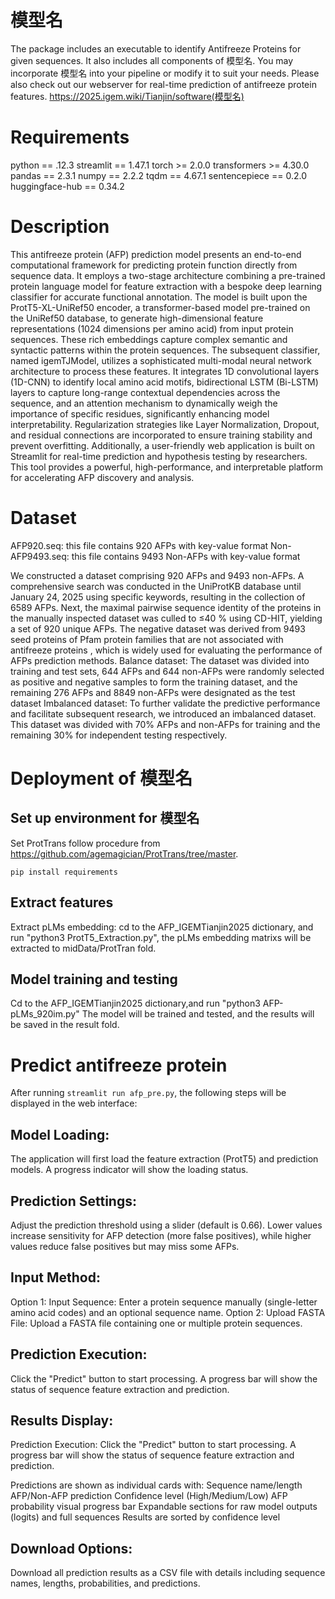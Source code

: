 # 模型名
The package includes an executable to identify Antifreeze Proteins for given sequences. 
It also includes all components of 模型名. You may incorporate 模型名 into your pipeline or modify it to suit your needs.
Please also check out our webserver for real-time prediction of antifreeze protein features. https://2025.igem.wiki/Tianjin/software(模型名)
# Requirements
python == .12.3
streamlit == 1.47.1
torch >= 2.0.0
transformers >= 4.30.0
pandas == 2.3.1
numpy == 2.2.2
tqdm == 4.67.1
sentencepiece == 0.2.0
huggingface-hub == 0.34.2
# Description
This antifreeze protein (AFP) prediction model presents an end-to-end computational framework for predicting protein function directly from sequence data. It employs a two-stage architecture combining a pre-trained protein language model for feature extraction with a bespoke deep learning classifier for accurate functional annotation.
The model is built upon the ProtT5-XL-UniRef50 encoder, a transformer-based model pre-trained on the UniRef50 database, to generate high-dimensional feature representations (1024 dimensions per amino acid) from input protein sequences. These rich embeddings capture complex semantic and syntactic patterns within the protein sequences. The subsequent classifier, named igemTJModel, utilizes a sophisticated multi-modal neural network architecture to process these features. It integrates 1D convolutional layers (1D-CNN) to identify local amino acid motifs, bidirectional LSTM (Bi-LSTM) layers to capture long-range contextual dependencies across the sequence, and an attention mechanism to dynamically weigh the importance of specific residues, significantly enhancing model interpretability. Regularization strategies like Layer Normalization, Dropout, and residual connections are incorporated to ensure training stability and prevent overfitting.
Additionally, a user-friendly web application is built on Streamlit for real-time prediction and hypothesis testing by researchers. This tool provides a powerful, high-performance, and interpretable platform for accelerating AFP discovery and analysis.
# Dataset
AFP920.seq: this file contains 920 AFPs with key-value format
Non-AFP9493.seq: this file contains 9493 Non-AFPs with key-value format

We constructed a dataset comprising 920 AFPs and 9493 non-AFPs.
A comprehensive search was conducted in the UniProtKB database until January 24, 2025 using specific keywords, resulting in the collection of 6589 AFPs. Next, the maximal pairwise sequence identity of the proteins in the manually inspected dataset was culled to ≤40 % using CD-HIT, yielding a set of 920 unique AFPs.
The negative dataset was derived from 9493 seed proteins of Pfam protein families that are not associated with antifreeze proteins , which is widely used for evaluating the performance of AFPs prediction methods.
Balance dataset: The dataset was divided into training and test sets, 644 AFPs and 644 non-AFPs were randomly selected as positive and negative samples to form the training dataset, and the remaining 276 AFPs and 8849 non-AFPs were designated as the test dataset
Imbalanced dataset: To further validate the predictive performance and facilitate subsequent research, we introduced an imbalanced dataset. This dataset was divided with 70% AFPs and non-AFPs for training and the remaining 30% for independent testing respectively.
# Deployment of 模型名
## Set up environment for 模型名
Set ProtTrans follow procedure from https://github.com/agemagician/ProtTrans/tree/master.
```
pip install requirements
```
## Extract features
Extract pLMs embedding: cd to the AFP_IGEMTianjin2025 dictionary, and run "python3 ProtT5_Extraction.py", the pLMs embedding matrixs will be extracted to midData/ProtTran fold.
## Model training and testing
Cd to the AFP_IGEMTianjin2025 dictionary,and run "python3 AFP-pLMs_920im.py"
The model will be trained and tested, and the results will be saved in the result fold.
# Predict antifreeze protein
After running `streamlit run afp_pre.py`, the following steps will be displayed in the web interface:
## Model Loading: 
The application will first load the feature extraction (ProtT5) and prediction models. A progress indicator will show the loading status.
## Prediction Settings: 
Adjust the prediction threshold using a slider (default is 0.66). Lower values increase sensitivity for AFP detection (more false positives), while higher values reduce false positives but may miss some AFPs.
## Input Method:
Option 1: Input Sequence: Enter a protein sequence manually (single-letter amino acid codes) and an optional sequence name.
Option 2: Upload FASTA File: Upload a FASTA file containing one or multiple protein sequences.
## Prediction Execution: 
Click the "Predict" button to start processing. A progress bar will show the status of sequence feature extraction and prediction.
## Results Display:
Prediction Execution: Click the "Predict" button to start processing. A progress bar will show the status of sequence feature extraction and prediction.

Predictions are shown as individual cards with:
Sequence name/length
AFP/Non-AFP prediction
Confidence level (High/Medium/Low)
AFP probability visual progress bar
Expandable sections for raw model outputs (logits) and full sequences
Results are sorted by confidence level
## Download Options:

Download all prediction results as a CSV file with details including sequence names, lengths, probabilities, and predictions.
